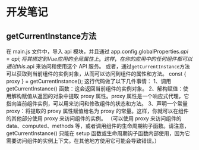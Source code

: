 # 开发笔记
## getCurrentInstance方法
在 main.js 文件中，导入 api 模块，并且通过 app.config.globalProperties.$api = api; 将其绑定到 Vue 应用的全局属性上。这样，在你的应用中的任何组件都可以通过 this.$api 来访问和使用这个 API 服务。
或者，通过`getCurrentInstance`方法可以获取到当前组件的实例对象，从而可以访问到组件的属性和方法。
const { proxy } = getCurrentInstance(); 这行代码做了以下几件事情：
1、调用 getCurrentInstance() 函数：这会返回当前组件的实例对象。
2、解构赋值：使用解构赋值从返回的对象中提取 proxy 属性。proxy 属性是一个响应式代理，它指向当前组件实例，可以用来访问和修改组件的状态和方法。
3、声明一个常量 proxy：将提取的 proxy 属性赋值给名为 proxy 的常量。这样，你就可以在组件的其他部分使用 proxy 来访问组件的实例。
（可以使用 proxy 来访问组件的 data、computed、methods 等，或者调用组件的生命周期钩子函数。请注意，getCurrentInstance() 只能在 setup 函数或生命周期钩子函数内部使用，因为它需要访问组件的实例上下文。在其他地方使用它可能会导致错误。）